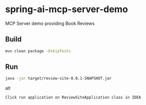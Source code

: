 # spring-ai-mcp-server-demo

MCP Server demo providing Book Reviews

## Build

```bash
mvn clean package -DskipTests
```

## Run

```bash
java -jar target/review-site-0.0.1-SNAPSHOT.jar
```

alt

```text
Click run application on ReviewSiteApplication class in IDEA
```
